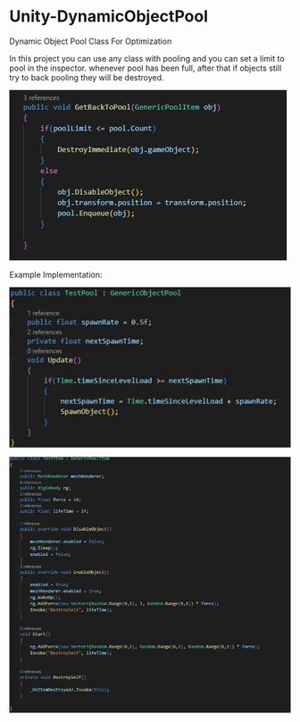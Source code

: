 # Unity-DynamicObjectPool
Dynamic Object Pool Class For Optimization

In this project you can use any class with pooling and you can set a limit to pool in the inspector.
whenever pool has been full, after that if objects still try to back pooling they will be destroyed.

![](ScreenShots/GetBackToPoolMethod.jpg)

Example Implementation:

![](ScreenShots/ImplementationPoolClass.jpg)

![](ScreenShots/ImplementationPoolItemClass.jpg)
